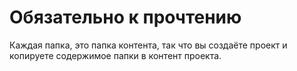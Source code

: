 # Обязательно к прочтению
Каждая папка, это папка контента, так что вы создаёте проект и копируете содержимое папки в контент проекта.
